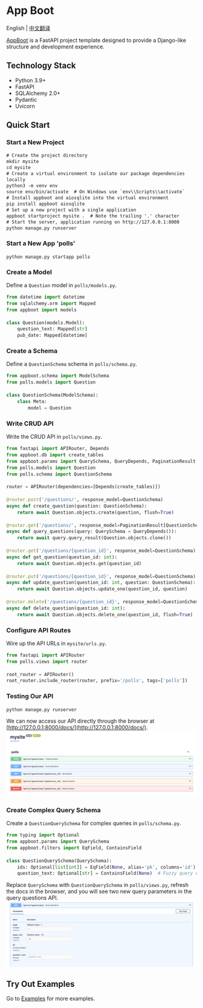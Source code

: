 # App Boot
English | [中文翻译](./README.zh-CN.md)

[AppBoot](https://github.com/taogeYT/appboot) is a FastAPI project template designed to provide a Django-like structure and development experience.
## Technology Stack
- Python 3.9+
- FastAPI
- SQLAlchemy 2.0+
- Pydantic
- Uvicorn
## Quick Start
### Start a New Project
```shell
# Create the project directory
mkdir mysite
cd mysite
# Create a virtual environment to isolate our package dependencies locally
python3 -m venv env
source env/bin/activate  # On Windows use `env\\Scripts\\activate`
# Install appboot and aiosqlite into the virtual environment
pip install appboot aiosqlite
# Set up a new project with a single application
appboot startproject mysite .  # Note the trailing '.' character
# Start the server, application running on http://127.0.0.1:8000
python manage.py runserver
```
### Start a New App 'polls'
```shell
python manage.py startapp polls
```
### Create a Model
Define a `Question` model in `polls/models.py`.
```python
from datetime import datetime
from sqlalchemy.orm import Mapped
from appboot import models

class Question(models.Model):
    question_text: Mapped[str]
    pub_date: Mapped[datetime]
```
### Create a Schema
Define a `QuestionSchema` schema in `polls/schema.py`.
```python
from appboot.schema import ModelSchema
from polls.models import Question

class QuestionSchema(ModelSchema):
    class Meta:
        model = Question
```
### Write CRUD API
Write the CRUD API in `polls/views.py`.
```python
from fastapi import APIRouter, Depends
from appboot.db import create_tables
from appboot.params import QuerySchema, QueryDepends, PaginationResult
from polls.models import Question
from polls.schema import QuestionSchema

router = APIRouter(dependencies=[Depends(create_tables)])

@router.post('/questions/', response_model=QuestionSchema)
async def create_question(question: QuestionSchema):
    return await Question.objects.create(question, flush=True)

@router.get('/questions/', response_model=PaginationResult[QuestionSchema])
async def query_questions(query: QuerySchema = QueryDepends()):
    return await query.query_result(Question.objects.clone())

@router.get('/questions/{question_id}', response_model=QuestionSchema)
async def get_question(question_id: int):
    return await Question.objects.get(question_id)

@router.put('/questions/{question_id}', response_model=QuestionSchema)
async def update_question(question_id: int, question: QuestionSchema):
    return await Question.objects.update_one(question_id, question)

@router.delete('/questions/{question_id}', response_model=QuestionSchema)
async def delete_question(question_id: int):
    return await Question.objects.delete_one(question_id, flush=True)
```
### Configure API Routes
Wire up the API URLs in `mysite/urls.py`.
```python
from fastapi import APIRouter
from polls.views import router

root_router = APIRouter()
root_router.include_router(router, prefix='/polls', tags=['polls'])
```
### Testing Our API
```shell
python manage.py runserver
```
We can now access our API directly through the browser at [http://127.0.0.1:8000/docs/](http://127.0.0.1:8000/docs/).
![API Documentation](https://github.com/taogeYT/oss/blob/main/resource/appboot/images/polls.png?raw=true)
### Create Complex Query Schema
Create a `QuestionQuerySchema` for complex queries in `polls/schema.py`.
```python
from typing import Optional
from appboot.params import QuerySchema
from appboot.filters import EqField, ContainsField

class QuestionQuerySchema(QuerySchema):
    ids: Optional[list[int]] = EqField(None, alias='pk', columns='id')  # Query questions by ID list
    question_text: Optional[str] = ContainsField(None)  # Fuzzy query question_text
```
Replace `QuerySchema` with `QuestionQuerySchema` in `polls/views.py`, refresh the docs in the browser, and you will see two new query parameters in the query questions API.
![Complex Query Parameters](https://github.com/taogeYT/oss/blob/main/resource/appboot/images/query.png?raw=true)
## Try Out Examples
Go to [Examples](./examples) for more examples.
